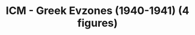 ---
layout: product
title: "ICM - Greek Evzones (1940-1941) (4 figures)"
price: "TBA" 
desc: "N/A"
img_path: "/assets/img/ICM35562.webp"
brand: "N/A"
available: false
special_offer: false
new: false
soon: false
cat: "010000"
subcat: "013600"
subsubcat: "0N/A"
sifra: "ICM35562"
popular: false
spec: false
---